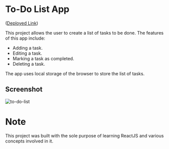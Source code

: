 # To-Do List App

([Deployed Link](todo-list-react-jm.netlify.app))

This project allows the user to create a list of tasks to be done.
The features of this app include:
- Adding a task.
- Editing a task.
- Marking a task as completed.
- Deleting a task.

The app uses local storage of the browser to store the list of tasks.

## Screenshot

![to-do-list](https://github.com/Jagannath-Mahapatra/react-to-do-list/assets/107102771/fb95d997-5603-441a-8ae6-a67ae4493455)

# Note

This project was built with the sole purpose of learning ReactJS and various concepts involved in it.
